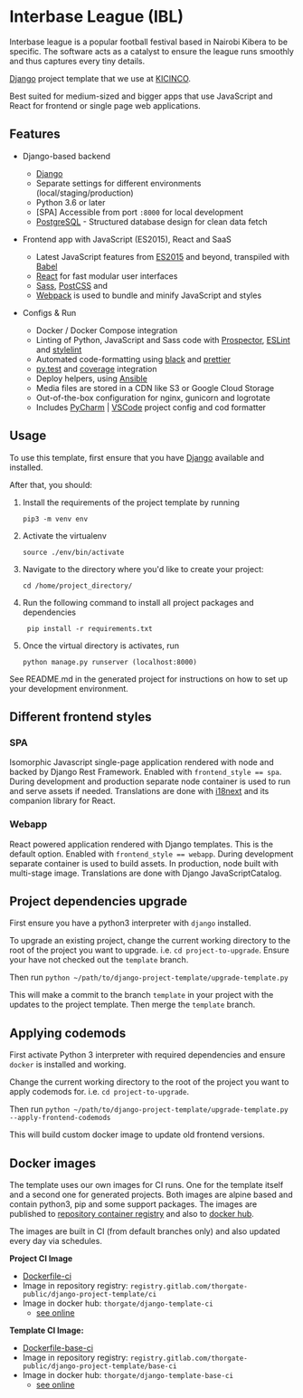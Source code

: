 # Interbase League (IBL)
Interbase league is a popular football festival based in Nairobi Kibera to be specific. The software acts as a catalyst to ensure the league runs smoothly and thus captures every tiny details.

[Django](https://www.djangoproject.com/) project template that we use at [KICINCO](https://kicinco.com).

Best suited for medium-sized and bigger apps that use JavaScript and React for frontend or single page web applications.
## Features

- Django-based backend

  - [Django](https://www.djangoproject.com/)
  - Separate settings for different environments (local/staging/production)
  - Python 3.6 or later
  - [SPA] Accessible from port `:8000` for local development
  - [PostgreSQL](https://docs.djangoproject.com/en/5.1/ref/databases/#postgresql-notes) - Structured database design for clean data fetch

- Frontend app with JavaScript (ES2015), React and SaaS

  - Latest JavaScript features from [ES2015](https://babeljs.io/docs/learn-es2015/) and beyond, transpiled with
    [Babel](https://babeljs.io/)
  - [React](https://facebook.github.io/react/) for fast modular user interfaces
  - [Sass](http://sass-lang.com/), [PostCSS](http://postcss.org/) and
  - [Webpack](https://webpack.github.io/) is used to bundle and minify JavaScript and styles

- Configs & Run

  - Docker / Docker Compose integration
  - Linting of Python, JavaScript and Sass code with [Prospector](http://prospector.landscape.io/),
    [ESLint](http://eslint.org/) and [stylelint](https://stylelint.io/)
  - Automated code-formatting using [black](https://black.readthedocs.io) and [prettier](https://prettier.io)
  - [py.test](http://pytest.org/) and [coverage](https://coverage.readthedocs.io/) integration
  - Deploy helpers, using [Ansible](https://www.ansible.com/)
  - Media files are stored in a CDN like S3 or Google Cloud Storage
  - Out-of-the-box configuration for nginx, gunicorn and logrotate
  - Includes [PyCharm](https://www.jetbrains.com/pycharm/) | [VSCode](https://code.visualstudio.com/) project config and cod formatter

## Usage

To use this template, first ensure that you have
[Django](https://docs.djangoproject.com/en/5.1/) available and installed.

After that, you should:

1. Install the requirements of the project template by running
   ```
   pip3 -m venv env
   ```
2. Activate the virtualenv 
   ```
   source ./env/bin/activate
   ```
3. Navigate to the directory where you'd like to create your project:
   ```
   cd /home/project_directory/
   ```
4. Run the following command to install all project packages and dependencies
   ```
    pip install -r requirements.txt
   ```
5. Once the virtual directory is activates, run
    ```
    python manage.py runserver (localhost:8000)
    ```

See README.md in the generated project for instructions on how to set up your development environment.

## Different frontend styles

### SPA

Isomorphic Javascript single-page application rendered with node and backed by Django Rest Framework. Enabled with `frontend_style == spa`.
During development and production separate node container is used to run and serve assets if needed.
Translations are done with [i18next](https://www.i18next.com/) and its companion library for React.

### Webapp

React powered application rendered with Django templates. This is the default option. Enabled with `frontend_style == webapp`.
During development separate container is used to build assets. In production, node built with multi-stage image.
Translations are done with Django JavaScriptCatalog.

## Project dependencies upgrade

First ensure you have a python3 interpreter with `django` installed.

To upgrade an existing project, change the current working directory to the root of the project you want to upgrade. i.e. `cd project-to-upgrade`. Ensure your have not checked out the `template` branch.

Then run `python ~/path/to/django-project-template/upgrade-template.py`

This will make a commit to the branch `template` in your project with the updates to the project template. Then merge the `template` branch.

## Applying codemods

First activate Python 3 interpreter with required dependencies and ensure `docker` is installed and working.

Change the current working directory to the root of the project you want to apply codemods for. i.e. `cd project-to-upgrade`.

Then run `python ~/path/to/django-project-template/upgrade-template.py --apply-frontend-codemods`

This will build custom docker image to update old frontend versions.

## Docker images

The template uses our own images for CI runs. One for the template itself and a second one
for generated projects. Both images are alpine based and contain python3, pip and some support
packages. The images are published to [repository container registry](https://gitlab.com/thorgate-public/django-project-template/container_registry) and also to [docker hub](https://hub.docker.com/u/thorgate).

The images are built in CI (from default branches only) and also updated every day via schedules.

**Project CI Image**

- [Dockerfile-ci](./utils/Dockerfile-ci)
- Image in repository registry: `registry.gitlab.com/thorgate-public/django-project-template/ci`
- Image in docker hub: `thorgate/django-template-ci`
  - [see online](https://hub.docker.com/r/thorgate/django-template-ci)

**Template CI Image:**

- [Dockerfile-base-ci](./utils/Dockerfile-base-ci)
- Image in repository registry: `registry.gitlab.com/thorgate-public/django-project-template/base-ci`
- Image in docker hub: `thorgate/django-template-base-ci`
  - [see online](https://hub.docker.com/r/thorgate/django-template-base-ci)
